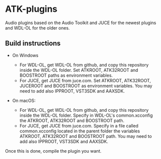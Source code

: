 ATK-plugins
===========

Audio plugins based on the Audio Toolkit and JUCE for the newest plugins and WDL-OL for the older ones.

Build instructions
------------------

* On Windows

  * For WDL-OL, get WDL-OL from github, and copy this repository inside the WDL-OL folder. Set ATKROOT, ATK32ROOT and BOOSTROOT paths as environment variables.
  * For JUCE, get JUCE from juce.com. Set ATKROOT, ATK32ROOT, JUCEROOT and BOOSTROOT as environment variables. You may need to add also IPPROOT, VST3SDK and AAXSDK.
  
* On macOS:

  * For WDL-OL, get WDL-OL from github, and copy this repository inside the WDL-OL folder. Specify in WDL-OL's common.xcconfig the ATKROOT, ATK32ROOT and BOOSTROOT path.
  * For JUCE, get JUCE from juce.com. Specify in a file called common.xcconfig located in the parent folder the variables ATKROOT, ATK32ROOT and BOOSTROOT path. You may need to add also IPPROOT, VST3SDK and AAXSDK.

Once this is done, compile the plugin you want.
